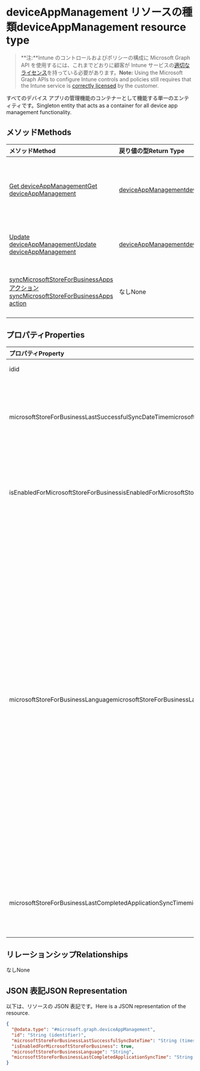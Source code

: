 # <a name="deviceappmanagement-resource-type"></a><span data-ttu-id="e10b5-101">deviceAppManagement リソースの種類</span><span class="sxs-lookup"><span data-stu-id="e10b5-101">deviceAppManagement resource type</span></span>

> <span data-ttu-id="e10b5-102">**注:**Intune のコントロールおよびポリシーの構成に Microsoft Graph API を使用するには、これまでどおりに顧客が Intune サービスの[適切なライセンス](https://go.microsoft.com/fwlink/?linkid=839381)を持っている必要があります。</span><span class="sxs-lookup"><span data-stu-id="e10b5-102">**Note:** Using the Microsoft Graph APIs to configure Intune controls and policies still requires that the Intune service is [correctly licensed](https://go.microsoft.com/fwlink/?linkid=839381) by the customer.</span></span>

<span data-ttu-id="e10b5-103">すべてのデバイス アプリの管理機能のコンテナーとして機能する単一のエンティティです。</span><span class="sxs-lookup"><span data-stu-id="e10b5-103">Singleton entity that acts as a container for all device app management functionality.</span></span>
## <a name="methods"></a><span data-ttu-id="e10b5-104">メソッド</span><span class="sxs-lookup"><span data-stu-id="e10b5-104">Methods</span></span>
|<span data-ttu-id="e10b5-105">メソッド</span><span class="sxs-lookup"><span data-stu-id="e10b5-105">Method</span></span>|<span data-ttu-id="e10b5-106">戻り値の型</span><span class="sxs-lookup"><span data-stu-id="e10b5-106">Return Type</span></span>|<span data-ttu-id="e10b5-107">説明</span><span class="sxs-lookup"><span data-stu-id="e10b5-107">Description</span></span>|
|:---|:---|:---|
|[<span data-ttu-id="e10b5-108">Get deviceAppManagement</span><span class="sxs-lookup"><span data-stu-id="e10b5-108">Get deviceAppManagement</span></span>](../api/intune_onboarding_deviceappmanagement_get.md)|[<span data-ttu-id="e10b5-109">deviceAppManagement</span><span class="sxs-lookup"><span data-stu-id="e10b5-109">deviceAppManagement</span></span>](../resources/intune_onboarding_deviceappmanagement.md)|<span data-ttu-id="e10b5-110">[deviceAppManagement](../resources/intune_onboarding_deviceappmanagement.md) オブジェクトのプロパティとリレーションシップを読み取ります。</span><span class="sxs-lookup"><span data-stu-id="e10b5-110">Read properties and relationships of [plannerTaskDetails](../resources/intune_onboarding_deviceappmanagement.md) object.</span></span>|
|[<span data-ttu-id="e10b5-111">Update deviceAppManagement</span><span class="sxs-lookup"><span data-stu-id="e10b5-111">Update deviceAppManagement</span></span>](../api/intune_onboarding_deviceappmanagement_update.md)|[<span data-ttu-id="e10b5-112">deviceAppManagement</span><span class="sxs-lookup"><span data-stu-id="e10b5-112">deviceAppManagement</span></span>](../resources/intune_onboarding_deviceappmanagement.md)|<span data-ttu-id="e10b5-113">[deviceAppManagement](../resources/intune_onboarding_deviceappmanagement.md) オブジェクトのプロパティを更新します。</span><span class="sxs-lookup"><span data-stu-id="e10b5-113">Update the properties of a [calendar](../resources/intune_onboarding_deviceappmanagement.md) object.</span></span>|
|[<span data-ttu-id="e10b5-114">syncMicrosoftStoreForBusinessApps アクション</span><span class="sxs-lookup"><span data-stu-id="e10b5-114">syncMicrosoftStoreForBusinessApps action</span></span>](../api/intune_onboarding_deviceappmanagement_syncmicrosoftstoreforbusinessapps.md)|<span data-ttu-id="e10b5-115">なし</span><span class="sxs-lookup"><span data-stu-id="e10b5-115">None</span></span>|<span data-ttu-id="e10b5-116">ビジネス向け Microsoft Store と Intune アカウントを同期します</span><span class="sxs-lookup"><span data-stu-id="e10b5-116">Syncs Intune account with Microsoft Store For Business</span></span>|

## <a name="properties"></a><span data-ttu-id="e10b5-117">プロパティ</span><span class="sxs-lookup"><span data-stu-id="e10b5-117">Properties</span></span>
|<span data-ttu-id="e10b5-118">プロパティ</span><span class="sxs-lookup"><span data-stu-id="e10b5-118">Property</span></span>|<span data-ttu-id="e10b5-119">型</span><span class="sxs-lookup"><span data-stu-id="e10b5-119">Type</span></span>|<span data-ttu-id="e10b5-120">説明</span><span class="sxs-lookup"><span data-stu-id="e10b5-120">Description</span></span>|
|:---|:---|:---|
|<span data-ttu-id="e10b5-121">id</span><span class="sxs-lookup"><span data-stu-id="e10b5-121">id</span></span>|<span data-ttu-id="e10b5-122">文字列型 (String)</span><span class="sxs-lookup"><span data-stu-id="e10b5-122">String</span></span>|<span data-ttu-id="e10b5-123">まだ文書化されていません</span><span class="sxs-lookup"><span data-stu-id="e10b5-123">Not yet documented</span></span>|
|<span data-ttu-id="e10b5-124">microsoftStoreForBusinessLastSuccessfulSyncDateTime</span><span class="sxs-lookup"><span data-stu-id="e10b5-124">microsoftStoreForBusinessLastSuccessfulSyncDateTime</span></span>|<span data-ttu-id="e10b5-125">DateTimeOffset</span><span class="sxs-lookup"><span data-stu-id="e10b5-125">DateTimeOffset</span></span>|<span data-ttu-id="e10b5-126">ビジネス向け Microsoft Store のアプリがアカウントと正常に同期された最終日時。</span><span class="sxs-lookup"><span data-stu-id="e10b5-126">The last time the apps from the Microsoft Store for Business were synced successfully for the account.</span></span>|
|<span data-ttu-id="e10b5-127">isEnabledForMicrosoftStoreForBusiness</span><span class="sxs-lookup"><span data-stu-id="e10b5-127">isEnabledForMicrosoftStoreForBusiness</span></span>|<span data-ttu-id="e10b5-128">ブール型 (Boolean)</span><span class="sxs-lookup"><span data-stu-id="e10b5-128">Boolean</span></span>|<span data-ttu-id="e10b5-129">ビジネス向け Microsoft Store からのアプリケーションの同期がアカウントで有効かどうか。</span><span class="sxs-lookup"><span data-stu-id="e10b5-129">Whether the account is enabled for syncing applications from the Microsoft Store for Business.</span></span>|
|<span data-ttu-id="e10b5-130">microsoftStoreForBusinessLanguage</span><span class="sxs-lookup"><span data-stu-id="e10b5-130">microsoftStoreForBusinessLanguage</span></span>|<span data-ttu-id="e10b5-131">文字列型 (String)</span><span class="sxs-lookup"><span data-stu-id="e10b5-131">String</span></span>|<span data-ttu-id="e10b5-132">ビジネス向け Microsoft Store からのアプリケーションの同期に使用するロケール情報。</span><span class="sxs-lookup"><span data-stu-id="e10b5-132">The locale information used to sync applications from the Microsoft Store for Business.</span></span> <span data-ttu-id="e10b5-133">国/地域に特有のカルチャ。</span><span class="sxs-lookup"><span data-stu-id="e10b5-133">Cultures that are specific to a country/region.</span></span> <span data-ttu-id="e10b5-134">カルチャの名前は RFC 4646 に準拠します (Windows Vista 以降)。</span><span class="sxs-lookup"><span data-stu-id="e10b5-134">The names of these cultures follow RFC 4646 (Windows Vista and later).</span></span> <span data-ttu-id="e10b5-135">形式は <languagecode2>-<country/regioncode2> です。<languagecode2> は ISO 639-1 に基づく小文字 2 文字で構成されるコードで、<country/regioncode2> は ISO 3166 の基づく大文字 2 文字で構成されるコードです。</span><span class="sxs-lookup"><span data-stu-id="e10b5-135">The format is <languagecode2>-<country/regioncode2>, where <languagecode2> is a lowercase two-letter code derived from ISO 639-1 and <country/regioncode2> is an uppercase two-letter code derived from ISO 3166.</span></span> <span data-ttu-id="e10b5-136">たとえば、英語 (米国) 固有のカルチャは en-US です。</span><span class="sxs-lookup"><span data-stu-id="e10b5-136">For example, en-US for English (United States) is a specific culture.</span></span>|
|<span data-ttu-id="e10b5-137">microsoftStoreForBusinessLastCompletedApplicationSyncTime</span><span class="sxs-lookup"><span data-stu-id="e10b5-137">microsoftStoreForBusinessLastCompletedApplicationSyncTime</span></span>|<span data-ttu-id="e10b5-138">DateTimeOffset</span><span class="sxs-lookup"><span data-stu-id="e10b5-138">DateTimeOffset</span></span>|<span data-ttu-id="e10b5-139">ビジネス向け Microsoft Store からのアプリケーション同期が最後に実行された日時。</span><span class="sxs-lookup"><span data-stu-id="e10b5-139">The last time an application sync from the Microsoft Store for Business was completed.</span></span>|

## <a name="relationships"></a><span data-ttu-id="e10b5-140">リレーションシップ</span><span class="sxs-lookup"><span data-stu-id="e10b5-140">Relationships</span></span>
<span data-ttu-id="e10b5-141">なし</span><span class="sxs-lookup"><span data-stu-id="e10b5-141">None</span></span>
## <a name="json-representation"></a><span data-ttu-id="e10b5-142">JSON 表記</span><span class="sxs-lookup"><span data-stu-id="e10b5-142">JSON Representation</span></span>
<span data-ttu-id="e10b5-143">以下は、リソースの JSON 表記です。</span><span class="sxs-lookup"><span data-stu-id="e10b5-143">Here is a JSON representation of the resource.</span></span>
<!-- {
  "blockType": "resource",
  "keyProperty": "id",
  "@odata.type": "microsoft.graph.deviceAppManagement"
}
-->
``` json
{
  "@odata.type": "#microsoft.graph.deviceAppManagement",
  "id": "String (identifier)",
  "microsoftStoreForBusinessLastSuccessfulSyncDateTime": "String (timestamp)",
  "isEnabledForMicrosoftStoreForBusiness": true,
  "microsoftStoreForBusinessLanguage": "String",
  "microsoftStoreForBusinessLastCompletedApplicationSyncTime": "String (timestamp)"
}
```



